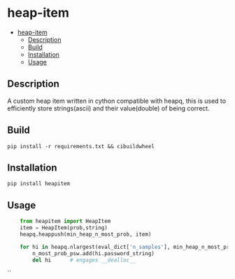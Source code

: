 # heap-item

<!--toc:start-->

- [heap-item](#heap-item)
  - [Description](#description)
  - [Build](#build)
  - [Installation](#installation)
  - [Usage](#usage)
  <!--toc:end-->

## Description

A custom heap item written in cython compatible with heapq, this is
used to efficiently store strings(ascii) and
their value(double) of being correct.

## Build

`pip install -r requirements.txt && cibuildwheel`

## Installation

`pip install heapitem`

## Usage

```python
    from heapitem import HeapItem
    item = HeapItem(prob,string)
    heapq.heappush(min_heap_n_most_prob, item)

    for hi in heapq.nlargest(eval_dict['n_samples'], min_heap_n_most_prob):
        n_most_prob_psw.add(hi.password_string)
        del hi      # engages __dealloc__

```

``
